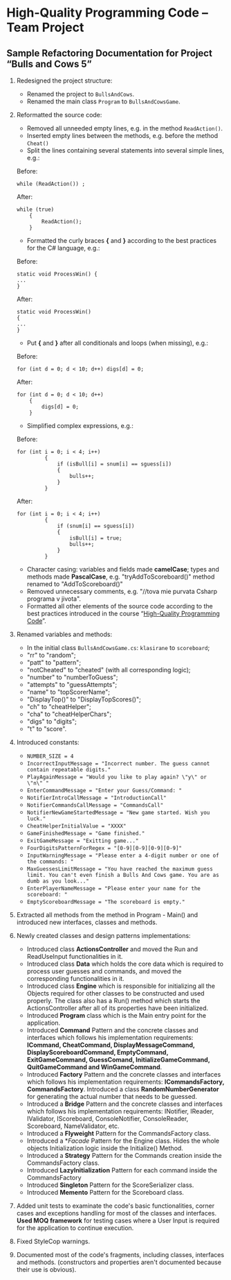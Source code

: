 High-Quality Programming Code – Team Project
============================================

Sample Refactoring Documentation for Project “Bulls and Cows 5”                                                                                                                          
---------------------------------------------------------------

1.  Redesigned the project structure:
	-   Renamed the project to `BullsAndCows`.
	-   Renamed the main class `Program` to `BullsAndCowsGame`.
	
2.  Reformatted the source code:
	-   Removed all unneeded empty lines, e.g. in the method `ReadAction()`.
	-   Inserted empty lines between the methods, e.g. before the method `Cheat()`
	-   Split the lines containing several statements into several simple lines, e.g.:
	
	Before:
	
		while (ReadAction()) ;
		
	After:

		while (true)
            {
                ReadAction();
            }
			

	-   Formatted the curly braces **{** and **}** according to the best practices for the C\# language, e.g.:
	
	Before:
	
		static void ProcessWin() {
		...
		}
		
	After:
	
		static void ProcessWin() 
        {
		...
		}
	
	-   Put **{** and **}** after all conditionals and loops (when missing), e.g.:
	
	Before:
	
		for (int d = 0; d < 10; d++) digs[d] = 0;
		
	After:

		for (int d = 0; d < 10; d++)
            {
                digs[d] = 0;              
            }
	
	-   Simplified complex expressions, e.g.: 
	
	Before:
	
		for (int i = 0; i < 4; i++)
                 {
                     if (isBull[i] = snum[i] == sguess[i])
					 {
                         bulls++;
                     }
				 }
				 
	After:

		for (int i = 0; i < 4; i++)
                 {
                     if (snum[i] == sguess[i])
                     {
                         isBull[i] = true;
                         bulls++;
                     }
                 }       
		
	-   Character casing: variables and fields made **camelCase**; types and methods made **PascalCase**, e.g. "tryAddToScoreboard()" method renamed to "AddToScoreboard()"
	-   Removed unnecessary comments, e.g. "//tova mie purvata Csharp programa v jivota".
	-   Formatted all other elements of the source code according to the best practices introduced in the course “[High-Quality Programming Code](http://telerikacademy.com/Courses/Courses/Details/244)”.

3.  Renamed variables and methods:
	-   In the initial class `BullsAndCowsGame.cs`: `klasirane` to `scoreboard`;
	-	"rr" to "random";
	-	"patt" to "pattern";
	-	"notCheated" to "cheated" (with all corresponding logic);
	-	"number" to "numberToGuess";
	-	"attempts" to "guessAttempts";
	-	"name" to "topScorerName";
	-	"DisplayTop()" to "DisplayTopScores()";
	-	"ch" to "cheatHelper";
	-	"cha" to "cheatHelperChars";
	-	"digs" to "digits";
	-	"t" to "score".

4.  Introduced constants:
	-   `NUMBER_SIZE = 4`
	-   `IncorrectInputMessage = "Incorrect number. The guess cannot contain repeatable digits."`
	-   `PlayAgainMessage = "Would you like to play again? \"y\" or \"n\" "`
	-   `EnterCommandMessage = "Enter your Guess/Command: "`
	-   `NotifierIntroCallMessage = "IntroductionCall"`
	-   `NotifierCommandsCallMessage = "CommandsCall"`
	-   `NotifierNewGameStartedMessage = "New game started. Wish you luck."`
	-   `CheatHelperInitialValue = "XXXX"`
	-   `GameFinishedMessage = "Game finished."`
	-   `ExitGameMessage = "Exitting game..."`
	-   `FourDigitsPatternForRegex = "[0-9][0-9][0-9][0-9]"`
	-   `InputWarningMessage = "Please enter a 4-digit number or one of the commands: "`
	-   `MaxGuessesLimitMessage = "You have reached the maximum guess limit. You can't even finish a Bulls And Cows game. You are as dumb as you look..."`
	-   `EnterPlayerNameMessage = "Please enter your name for the scoreboard: "`
	-   `EmptyScoreboardMessage = "The scoreboard is empty."`

5.  Extracted all methods from the method in Program - Main() and introduced new interfaces, classes and methods.
6.  Newly created classes and design patterns implementations:
	-   Introduced class **ActionsController** and moved the Run and ReadUseInput functionalities in it.
	-   Introduced class **Data** which holds the core data which is required to process  user guesses and commands, and moved the corresponding functionalities in it.
	-   Introduced class **Engine** which is responsible for initializing all the Objects required for other classes to be constructed and used properly. The class also has a Run() method which starts the ActionsController after all of its properties have been initialized.
	-   Introduced **Program** class which is the Main entry point for the application.
	-   Introduced **Command** Pattern and the concrete classes and interfaces which follows his implementation requirements: **ICommand, CheatCommand, DisplayMessageCommand, DisplayScoreboardCommand, EmptyCommand, ExitGameCommand, GuessComand, InitializeGameCommand, QuitGameCommand and WinGameCommand**.
	-   Introduced **Factory** Pattern and the concrete classes and interfaces which follows his implementation requirements: **ICommandsFactory, CommandsFactory**.
	Introduced a class **RandomNumberGenerator** for generating the actual number that needs to be guessed. 
	-   Introduced a **Bridge** Pattern and the concrete classes and interfaces which follows his implementation requirements: INotifier, IReader, IValidator, IScoreboard, ConsoleNotifier, ConsoleReader, Scoreboard, NameValidator, etc.
	-   Introduced a **Flyweight** Pattern for the CommandsFactory class.
	-   Introduced a **Facade* Pattern for the Engine class. Hides the whole objects  Initialization logic inside the Initialize() Method.
	-   Introduced a **Strategy** Pattern for the Commands creation inside the CommandsFactory class.
	-   Introduced **LazyInitialization** Pattern for each command inside the CommandsFactory
	-   Introduced **Singleton** Pattern for the ScoreSerializer class.
	-   Introduced **Memento** Pattern for the Scoreboard class.
7.  Added unit tests to examinate the code's basic functionalities, corner cases and exceptions handling for most of the classes and interfaces. **Used MOQ framework** for testing cases where a User Input is required for the application to continue execution.
8.  Fixed StyleCop warnings.
9.  Documented most of the code's fragments, including classes, interfaces and methods. (constructors and properties aren't documented because their use is obvious).
